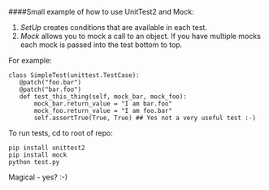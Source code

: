 ####Small example of how to use UnitTest2 and Mock:

1. *SetUp* creates conditions that are available in each test.
2. *Mock* allows you to mock a call to an object. If you have multiple mocks each mock is passed into the test bottom to top. 

For example:

```
class SimpleTest(unittest.TestCase):
   @patch("foo.bar")
   @patch("bar.foo")
   def test_this_thing(self, mock_bar, mock_foo):
       mock_bar.return_value = "I am bar.foo"
       mock_foo.return_value = "I am foo.bar"
       self.assertTrue(True, True) ## Yes not a very useful test :-)
```

To run tests, cd to root of repo:

```
pip install unittest2
pip install mock
python test.py
```

Magical - yes? :-)
